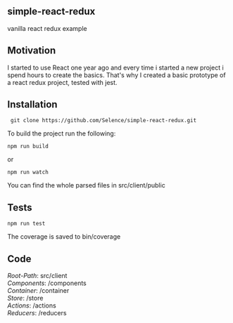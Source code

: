 ## simple-react-redux
vanilla react redux example

## Motivation
I started to use React one year ago and every time i started a new project i spend hours to create the basics. That's why I created a basic prototype of a react redux project, tested with jest.

## Installation
```
 git clone https://github.com/Selence/simple-react-redux.git
 ```
To build the project run the following:
```
npm run build
```
or
```
npm run watch
```
You can find the whole parsed files in src/client/public

## Tests
```
npm run test
```
The coverage is saved to bin/coverage

## Code
*Root-Path*: src/client<br />
*Components*: /components<br />
*Container*: /container<br />
*Store*: /store<br />
*Actions*: /actions<br />
*Reducers*: /reducers<br />
